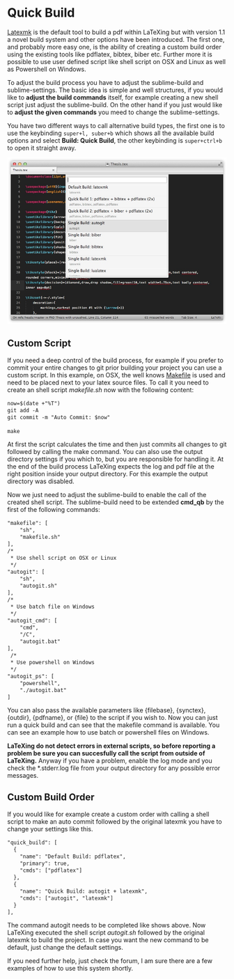 # Quick Build

[Latexmk][latexmk] is the default tool to build a pdf within LaTeXing but with
version 1.1 a novel build system and other options have been introduced. The
first one, and probably more easy one, is the ability of creating a custom
build order using the existing tools like pdflatex, bibtex, biber etc. Further
more it is possible to use user defined script like shell script on OSX and
Linux as well as Powershell on Windows.

To adjust the build process you have to adjust the sublime-build and
sublime-settings. The basic idea is simple and well structures, if you would
like to **adjust the build commands** itself, for example creating a new shell
script just adjust the sublime-build. On the other hand if you just would like
to **adjust the given commands** you meed to change the sublime-settings.

You have two different ways to call alternative build types, the first one is
to use the keybinding `super+l, suber+b` which shows all the available build
options and select **Build: Quick Build**, the other keybinding is
`super+ctrl+b` to open it straight away.

![](images/quick_build.jpg)

## Custom Script

If you need a deep control of the build process, for example if you prefer to
commit your entire changes to git prior building your project you can use a
custom script. In this example, on OSX, the well knows [Makefile][makefile] is
used and need to be placed next to your latex source files. To call it you
need to create an shell script *makefile.sh* now with the following content:

    now=$(date +"%T")
    git add -A
    git commit -m "Auto Commit: $now"

    make

At first the script calculates the time and then just commits all changes to
git followed by calling the make command. You can also use the output
directory settings if you which to, but you are responsible for handling it.
At the end of the build process LaTeXing expects the log and pdf file at the
right position inside your output directory. For this example the output
directory was disabled.

Now we just need to adjust the sublime-build to enable the call of the created
shell script. The sublime-build need to be extended **cmd_qb** by the first of the
following commands:

    "makefile": [
        "sh",
        "makefile.sh"
    ],
    /*
     * Use shell script on OSX or Linux
     */
    "autogit": [
        "sh",
        "autogit.sh"
    ],
    /*
     * Use batch file on Windows
     */
    "autogit_cmd": [
        "cmd",
        "/C",
        "autogit.bat"
    ],
     /*
     * Use powershell on Windows
     */
    "autogit_ps": [
        "powershell",
        "./autogit.bat"
    ]

You can also pass the available parameters like \{filebase\}, \{synctex\},
\{outdir\}, \{pdfname\}, or \{file\} to the script if you wish to. Now you can
just run a quick build and can see that the makefile command is available. You
can see an example how to use batch or powershell files on Windows.

**LaTeXing do not detect errors in external scripts, so before reporting a
problem be sure you can succesfully call the script from outside of
LaTeXing.** Anyway if you have a problem, enable the log mode and you check
the *.stderr.log file from your output directory for any possible error
messages.

## Custom Build Order

If you would like for example create a custom order with calling a shell
script to make an auto commit followed by the original latexmk you have to
change your settings like this.

    "quick_build": [
      {
        "name": "Default Build: pdflatex",
        "primary": true,
        "cmds": ["pdflatex"]
      },
      {
        "name": "Quick Build: autogit + latexmk",
        "cmds": ["autogit", "latexmk"]
      }
    ],

The command autogit needs to be completed like shows above. Now LaTeXing
executed the shell script *autogit.sh* followed by the original latexmk to
build the project. In case you want the new command to be default, just change
the default settings.

If you need further help, just check the forum, I am sure there are a few
examples of how to use this system shortly.


[latexmk]: http://www.ctan.org/pkg/latexmk
[makefile]: https://code.google.com/p/latex-makefile/